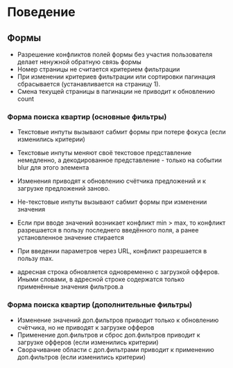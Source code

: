 # Поведение

## Формы

- Разрешение конфликтов полей формы без участия пользователя делает ненужной обратную связь формы
- Номер страницы не считается критерием фильтрации
- При изменении критериев фильтрации или сортировки пагинация сбрасывается (устанавливается на страницу 1).
- Смена текущей страницы в пагинации не приводит к обновлению count

### Форма поиска квартир (основные фильтры)

- Текстовые инпуты вызывают сабмит формы при потере фокуса (если изменились критерии)
- Текстовые инпуты меняют своё текстовое представление немедленно, а декодированное представление - только на событии blur для этого элемента

- Изменения приводят к обновлению счётчика предложений и к загрузке предложений заново.
- Не-текстовые инпуты вызывают сабмит формы при изменении значения

- Если при вводе значений возникает конфликт min > max, то конфликт разрешается в пользу последнего введённого поля, а ранее установленное значение стирается
- При введении параметров через URL, конфликт разрешается в пользу max.
- адресная строка обновляется одновременно с загрузкой офферов. Иными словами, в адресной строке содержатся только применённые значения фильтров.а


### Форма поиска квартир (дополнительные фильтры)

- Изменение значений доп.фильтров приводит только к обновлению счётчика, но не приводят к загрузке офферов
- Применение доп.фильтров и сброс доп.фильтров приводит к загрузке офферов (если изменились критерии)
- Сворачивание области с доп.фильтрами приводит к применению доп.фильтров (если изменились критерии)
